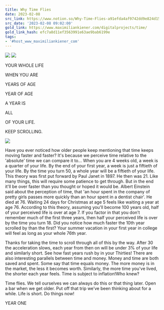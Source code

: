 ```yaml
---
title: Why Time Flies
date: 2023-02-08
src_link: https://www.notion.so/Why-Time-Flies-a91efda4af9742dd9e824d156bf10567
src_date: '2023-02-08 09:02:00'
gold_link: https://www.maximiliankiener.com/digitalprojects/time/
gold_link_hash: efc7a8d11ef3563991e63ae9bab6199e
tags:
- '#host_www_maximiliankiener_com'
---
```



[![](../../graphics/arrowright.svg)](https://www.maximiliankiener.com/digitalprojects/whatsapp)
[![](../../graphics/arrowleft.svg)](https://www.maximiliankiener.com/12)

YOUR WHOLE LIFE



WHEN YOU ARE


 YEARS OF AGE


 YEAR OF AGE


A YEAR IS 


ALL


OF YOUR LIFE.


KEEP SCROLLING.

![](scroll2.png)


Have you ever noticed how older people keep mentioning that time keeps moving faster and faster?
It's because we perceive time relative to the 'absolute' time we can compare it to...
When you are 4 weeks old, a week is a quarter of your life.
By the end of your first year, a week is just a fiftieth of your life.
By the time you turn 50, a whole year will be a fiftieth of your life.
This theory was first put forward by Paul Janet in 1897.
He then was 21.
Like many things, this will require some patience to get through.
But in the end it'll be over faster than you thought or hoped it would be.
Albert Einstein said about the perception of time, that 'an hour spent in the company of pretty girls passes more quickly than an hour spent in a dentist chair'.
He died at 76.
Waiting 24 days for Christmas at age 5 feels like waiting a year at age 76.
According to this theory, assuming you'll become 100 years old, half of your perceived life is over at age 7.
If you factor in that you don’t remember much of the first three years, then half your perceived life is over by the time you turn 18.
Did you notice how much faster the 10th year scrolled by than the first?
Your summer vacation in your first year in college will feel as long as your whole 76th year.

 Thanks for taking the time to scroll through all of this by the way.
After 30 the acceleration slows, each year from then on will be under 3% of your life and similarly short.
See how fast years rush by in your Thirties!
There are also interesting parallels between time and money.
Money and time are both saved and spent. Some say that time equals money.
The more money is in the market, the less it becomes worth.
Similarly, the more time you've lived, the shorter each year feels.
Time is subject to inflation!Who knew?


Time flies. We tell ourselves we can always do this or that thing later. Open a bar when we get older. Put off that trip we’ve been thinking about for a while.
Life is short. Do things now!

YEAR ONE
